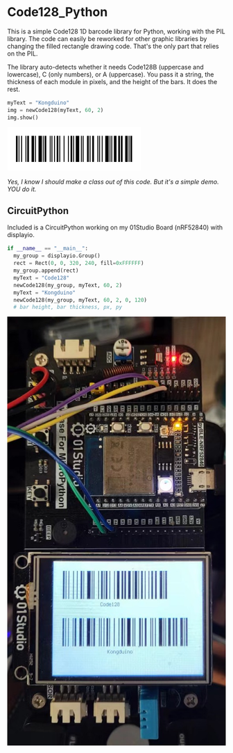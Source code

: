 # Code128_Python

This is a simple Code128 1D barcode library for Python, working with the PIL library. The code can easily be reworked for other graphic libraries by changing the filled rectangle drawing code. That's the only part that relies on the PIL.

The library auto-detects whether it needs Code128B (uppercase and lowercase), C (only numbers), or A (uppercase). You pass it a string, the thickness of each module in pixels, and the height of the bars. It does the rest.

```python
myText = "Kongduino"
img = newCode128(myText, 60, 2)
img.show()
```

![Kongduino128](Kongduino128.png)

*Yes, I know I should make a class out of this code. But it's a simple demo. YOU do it.*

## CircuitPython

Included is a CircuitPython working on my 01Studio Board (nRF52840) with displayio.

```python
if __name__ == "__main__":
  my_group = displayio.Group()
  rect = Rect(0, 0, 320, 240, fill=0xFFFFFF)
  my_group.append(rect)
  myText = "Code128"
  newCode128(my_group, myText, 60, 2)
  myText = "Kongduino"
  newCode128(my_group, myText, 60, 2, 0, 120)
  # bar height, bar thickness, px, py
```

![TwoBarcodes](TwoBarcodes.jpg)